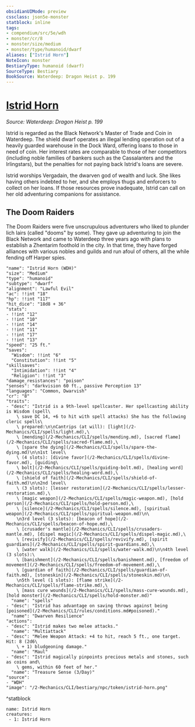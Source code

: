 ```yaml
---
obsidianUIMode: preview
cssclass: json5e-monster
statblock: inline
tags:
- compendium/src/5e/wdh
- monster/cr/8
- monster/size/medium
- monster/type/humanoid/dwarf
aliases: ["Istrid Horn"]
NoteIcon: monster
BestiaryType: humanoid (dwarf)
SourceType: Bestiary
BookSource: Waterdeep: Dragon Heist p. 199
---
```

# [Istrid Horn](2-Mechanics/CLI/bestiary/npc/istrid-horn-wdh.md)
*Source: Waterdeep: Dragon Heist p. 199*  

Istrid is regarded as the Black Network's Master of Trade and Coin in Waterdeep. The shield dwarf operates an illegal lending operation out of a heavily guarded warehouse in the Dock Ward, offering loans to those in need of coin. Her interest rates are comparable to those of her competitors (including noble families of bankers such as the Cassalanters and the Irlingstars), but the penalties for not paying back Istrid's loans are severe.

Istrid worships Vergadain, the dwarven god of wealth and luck. She likes having others indebted to her, and she employs thugs and enforcers to collect on her loans. If those resources prove inadequate, Istrid can call on her old adventuring companions for assistance.

## The Doom Raiders

The Doom Raiders were five unscrupulous adventurers who liked to plunder lich lairs (called "dooms" by some). They gave up adventuring to join the Black Network and came to Waterdeep three years ago with plans to establish a Zhentarim foothold in the city. In that time, they have forged alliances with various nobles and guilds and run afoul of others, all the while fending off Harper spies.

```statblock
"name": "Istrid Horn (WDH)"
"size": "Medium"
"type": "humanoid"
"subtype": "dwarf"
"alignment": "Lawful Evil"
"ac": !!int "18"
"hp": !!int "117"
"hit_dice": "18d8 + 36"
"stats":
- !!int "12"
- !!int "10"
- !!int "14"
- !!int "11"
- !!int "17"
- !!int "13"
"speed": "25 ft."
"saves":
  "Wisdom": !!int "6"
  "Constitution": !!int "5"
"skillsaves":
  "Intimidation": !!int "4"
  "Religion": !!int "3"
"damage_resistances": "poison"
"senses": "darkvision 60 ft., passive Perception 13"
"languages": "Common, Dwarvish"
"cr": "8"
"traits":
- "desc": "Istrid is a 9th-level spellcaster. Her spellcasting ability is Wisdom (spell\
    \ save DC 14, +6 to hit with spell attacks) She has the following cleric spells\
    \ prepared:\n\nCantrips (at will): [light](/2-Mechanics/CLI/spells/light.md),\
    \ [mending](/2-Mechanics/CLI/spells/mending.md), [sacred flame](/2-Mechanics/CLI/spells/sacred-flame.md),\
    \ [spare the dying](/2-Mechanics/CLI/spells/spare-the-dying.md)\n\n1st level\
    \ (4 slots): [divine favor](/2-Mechanics/CLI/spells/divine-favor.md), [guiding\
    \ bolt](/2-Mechanics/CLI/spells/guiding-bolt.md), [healing word](/2-Mechanics/CLI/spells/healing-word.md),\
    \ [shield of faith](/2-Mechanics/CLI/spells/shield-of-faith.md)\n\n2nd level\
    \ (3 slots): [lesser restoration](/2-Mechanics/CLI/spells/lesser-restoration.md),\
    \ [magic weapon](/2-Mechanics/CLI/spells/magic-weapon.md), [hold person](/2-Mechanics/CLI/spells/hold-person.md),\
    \ [silence](/2-Mechanics/CLI/spells/silence.md), [spiritual weapon](/2-Mechanics/CLI/spells/spiritual-weapon.md)\n\
    \n3rd level (3 slots): [beacon of hope](/2-Mechanics/CLI/spells/beacon-of-hope.md),\
    \ [crusader's mantle](/2-Mechanics/CLI/spells/crusaders-mantle.md), [dispel magic](/2-Mechanics/CLI/spells/dispel-magic.md),\
    \ [revivify](/2-Mechanics/CLI/spells/revivify.md), [spirit guardians](/2-Mechanics/CLI/spells/spirit-guardians.md),\
    \ [water walk](/2-Mechanics/CLI/spells/water-walk.md)\n\n4th level (3 slots):\
    \ [banishment](/2-Mechanics/CLI/spells/banishment.md), [freedom of movement](/2-Mechanics/CLI/spells/freedom-of-movement.md),\
    \ [guardian of faith](/2-Mechanics/CLI/spells/guardian-of-faith.md), [stoneskin](/2-Mechanics/CLI/spells/stoneskin.md)\n\
    \n5th level (1 slots): [flame strike](/2-Mechanics/CLI/spells/flame-strike.md),\
    \ [mass cure wounds](/2-Mechanics/CLI/spells/mass-cure-wounds.md), [hold monster](/2-Mechanics/CLI/spells/hold-monster.md)"
  "name": "spells"
- "desc": "Istrid has advantage on saving throws against being [poisoned](/2-Mechanics/CLI/rules/conditions.md#poisoned)."
  "name": "Dwarven Resilience"
"actions":
- "desc": "Istrid makes two melee attacks."
  "name": "Multiattack"
- "desc": "Melee Weapon Attack: +4 to hit, reach 5 ft., one target. Hit: 8 (2d6\
    \ + 1) bludgeoning damage."
  "name": "Maul"
- "desc": "Istrid magically pinpoints precious metals and stones, such as coins and\
    \ gems, within 60 feet of her."
  "name": "Treasure Sense (3/Day)"
"source":
- "WDH"
"image": "/2-Mechanics/CLI/bestiary/npc/token/istrid-horn.png"
```
^statblock

```encounter-table
name: Istrid Horn
creatures:
 - 1: Istrid Horn
```